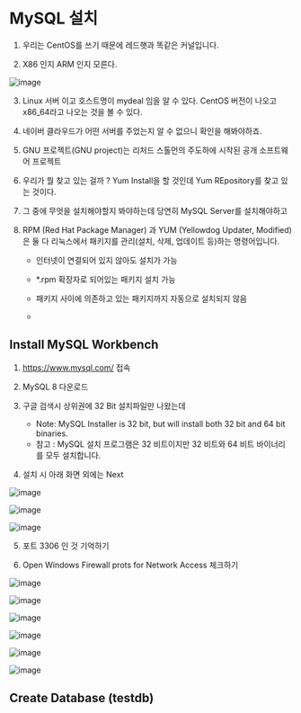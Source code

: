 
# MySQL 설치

1. 우리는 CentOS를 쓰기 때문에 레드햇과 똑같은 커널입니다.

2. X86 인지 ARM 인지 모른다.

![image](https://github.com/user-attachments/assets/7e9f78f0-1d98-4914-b30b-9bb4ab67250b)

3. Linux 서버 이고 호스트명이 mydeal 임을 알 수 있다. CentOS 버전이 나오고 x86_64라고 나오는 것을 볼 수 있다.

4. 네이버 클라우드가 어떤 서버를 주었는지 알 수 없으니 확인을 해봐야하죠.

5. GNU 프로젝트(GNU project)는 리처드 스톨먼의 주도하에 시작된 공개 소프트웨어 프로젝트

6. 우리가 뭘 찾고 있는 걸까 ? Yum Install을 할 것인데 Yum REpository를 찾고 있는 것이다.

7. 그 중에 무엇을 설치해야할지 봐야하는데 당연히 MySQL Server를 설치해야하고

8. RPM (Red Hat Package Manager) 과 YUM (Yellowdog Updater, Modified) 은 둘 다 리눅스에서 패키지를 관리(설치, 삭제, 업데이트 등)하는 명령어입니다.
   
    - 인터넷이 연결되어 있지 않아도 설치가 가능
  
    - *.rpm 확장자로 되어있는 패키지 설치 가능

    - 패키지 사이에 의존하고 있는 패키지까지 자동으로 설치되지 않음
  
    - 

   

## Install MySQL Workbench

1. https://www.mysql.com/ 접속

2. MySQL 8 다운로드

3. 구글 검색시 상위권에 32 Bit 설치파일만 나왔는데
    - Note: MySQL Installer is 32 bit, but will install both 32 bit and 64 bit binaries.
    - 참고 : MySQL 설치 프로그램은 32 비트이지만 32 비트와 64 비트 바이너리를 모두 설치합니다.
  
4. 설치 시 아래 화면 외에는 Next

![image](https://github.com/user-attachments/assets/f43b5589-79b4-45cb-8c07-9cc214a8f27f)

![image](https://github.com/user-attachments/assets/39c4c835-61e3-4e96-a430-adce5a2a4767)

![image](https://github.com/user-attachments/assets/48208be3-3416-46c9-be01-a71ebbd66094)

5. 포트 3306 인 것 기억하기

6. Open Windows Firewall prots for Network Access 체크하기

![image](https://github.com/user-attachments/assets/fd04fbc4-1182-4861-a5e9-ff4ee41ba8e8)

![image](https://github.com/user-attachments/assets/3ccc1733-ca2b-46e3-a949-fb8391c5151c)

![image](https://github.com/user-attachments/assets/72bf681e-52d7-43c7-9b97-baf9adf1b957)

![image](https://github.com/user-attachments/assets/c50f5906-6f83-45ff-bda2-61df7e4ce5dc)

![image](https://github.com/user-attachments/assets/6e165957-b616-42cb-be1f-a9f4b9ad76be)

![image](https://github.com/user-attachments/assets/5040cdab-f2cb-41cb-97f3-a22c01ef0488)

## Create Database (testdb)




